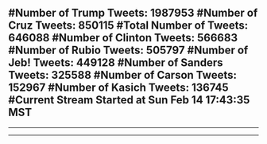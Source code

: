 #Number of Trump Tweets: 1987953
#Number of Cruz Tweets: 850115
#Total Number of Tweets: 646088 
#Number of Clinton Tweets: 566683
#Number of Rubio Tweets: 505797
#Number of Jeb! Tweets: 449128
#Number of Sanders Tweets: 325588
#Number of Carson Tweets: 152967
#Number of Kasich Tweets: 136745
#Current Stream Started at Sun Feb 14 17:43:35 MST
---
---
---
